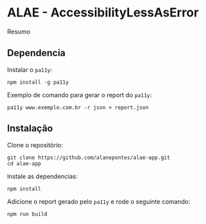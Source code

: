 # ALAE - AccessibilityLessAsError

Resumo


## Dependencia

Instalar o `pa11y`:

```
npm install -g pa11y
```

Exemplo de comando para gerar o report do `pa11y`:

```
pa11y www.exemplo.com.br -r json > report.json
```

## Instalação

Clone o repositório:
```
git clone https://github.com/alanepontes/alae-app.git
cd alae-app
```

Instale as dependencias:
```
npm install
```

Adicione o report gerado pelo `pa11y` e rode o seguinte comando:
```
npm run build
```